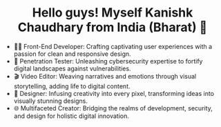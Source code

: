 <h1><center>Hello guys! Myself Kanishk Chaudhary from India (Bharat) 👋</center></h1>

- 👨‍💻 Front-End Developer:
Crafting captivating user experiences with a passion for clean and responsive design.
- 🔐 Penetration Tester:
Unleashing cybersecurity expertise to fortify digital landscapes against vulnerabilities.
- 🎬 Video Editor:
Weaving narratives and emotions through visual storytelling, adding life to digital content.
- 🎨 Designer:
Infusing creativity into every pixel, transforming ideas into visually stunning designs.
- 🌐 Multifaceted Creator:
Bridging the realms of development, security, and design for holistic digital innovation.
